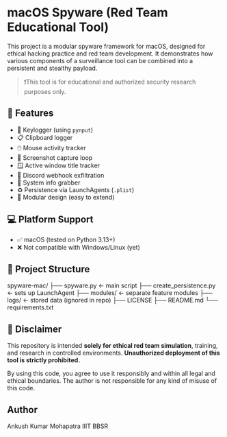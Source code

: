 # macOS Spyware (Red Team Educational Tool)

This project is a modular spyware framework for macOS, designed for ethical hacking practice and red team development. It demonstrates how various components of a surveillance tool can be combined into a persistent and stealthy payload.

> ❗️This tool is for educational and authorized security research purposes only.

## 🔧 Features

- 🔑 Keylogger (using `pynput`)
- 📋 Clipboard logger
- 🖱️ Mouse activity tracker
- 📸 Screenshot capture loop
- 🪟 Active window title tracker
- 🛜 Discord webhook exfiltration
- 🧠 System info grabber
- ♻️ Persistence via LaunchAgents (`.plist`)
- 🎯 Modular design (easy to extend)

## 💻 Platform Support

- ✅ macOS (tested on Python 3.13+)
- ❌ Not compatible with Windows/Linux (yet)

## 📁 Project Structure

<p>
spyware-mac/ 
├── spyware.py ← main script 
├── create_persistence.py ← sets up LaunchAgent
├── modules/ ← separate feature modules
├── logs/ ← stored data (ignored in repo)
├── LICENSE
├── README.md
└── requirements.txt
</p>


## 🚨 Disclaimer

This repository is intended **solely for ethical red team simulation**, training, and research in controlled environments. **Unauthorized deployment of this tool is strictly prohibited.**

By using this code, you agree to use it responsibly and within all legal and ethical boundaries.
The author is not responsible for any kind of misuse of this code.

## Author

Ankush Kumar Mohapatra
IIIT BBSR
